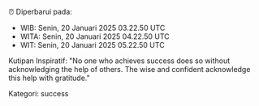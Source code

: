 ⏰ Diperbarui pada:
- WIB: Senin, 20 Januari 2025 03.22.50 UTC
- WITA: Senin, 20 Januari 2025 04.22.50 UTC
- WIT: Senin, 20 Januari 2025 05.22.50 UTC

Kutipan Inspiratif:
"No one who achieves success does so without acknowledging the help of others. The wise and confident acknowledge this help with gratitude."


Kategori: success


